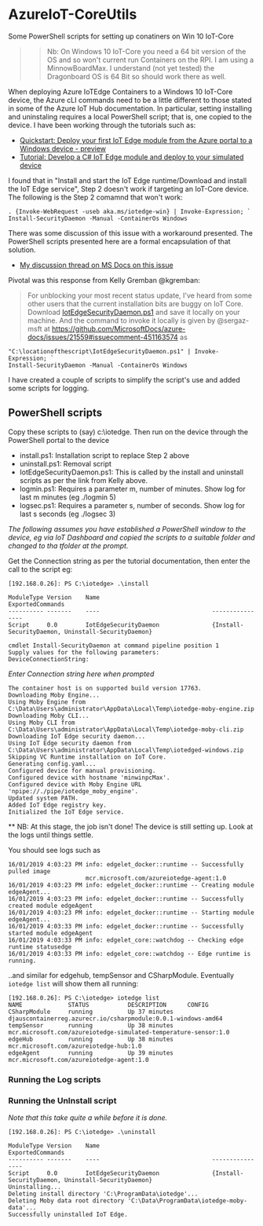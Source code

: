 # AzureIoT-CoreUtils
Some PowerShell scripts for setting up conatiners on Win 10 IoT-Core


>> Nb: On Windows 10 IoT-Core you need a 64 bit version of the OS and so won't current run Containers on the RPI.  I am using a MinnowBoardMax.  I understand (not yet tested) the Dragonboard OS is 64 Bit so should work there as well.


When deploying Azure IoTEdge Containers to a Windows 10 IoT-Core device, the Azure cLI commands need to be a little different to those stated in some of the Azure IoT Hub documentation.  In particular, setting installing and uninstaling requires a local PowerShell script; that is, one copied to the device. I have been working through the tutorials such as:
- [Quickstart: Deploy your first IoT Edge module from the Azure portal to a Windows device - preview](https://docs.microsoft.com/en-us/azure/iot-edge/quickstart)
- [Tutorial: Develop a C# IoT Edge module and deploy to your simulated device](https://docs.microsoft.com/en-us/azure/iot-edge/tutorial-csharp-module)

I found that in "Install and start the IoT Edge runtime/Download and install the IoT Edge service", Step 2 doesn't work if targeting an IoT-Core device. The following is the Step 2 comamnd that won't work:

```
. {Invoke-WebRequest -useb aka.ms/iotedge-win} | Invoke-Expression; `
Install-SecurityDaemon -Manual -ContainerOs Windows
```

There was some discussion of this issue with a workaround presented.  The PowerShell scripts presented here are a formal encapsulation of that solution.
- [My discussion thread on MS Docs on this issue](https://github.com/MicrosoftDocs/azure-docs/issues/21915)

Pivotal was this response from Kelly Gremban @kgremban:
>For unblocking your most recent status update, I've heard from some other users that the current installation bits are buggy on IoT Core. Download [IotEdgeSecurityDaemon.ps1](https://raw.githubusercontent.com/alextnewman/iotedge/3b87d6805fed1e2bdc74dc6f2d3f45cfea328b3e/scripts/windows/setup/IotEdgeSecurityDaemon.ps1) and save it locally on your machine.
And the command to invoke it locally is given by @sergaz-msft at
 https://github.com/MicrosoftDocs/azure-docs/issues/21559#issuecomment-451163574  as
 
 ```
 "C:\locationofthescript\IotEdgeSecurityDaemon.ps1" | Invoke-Expression; ` 
Install-SecurityDaemon -Manual -ContainerOs Windows
```

I have created a couple of scripts to simplify the script's use and added some scripts for logging.

## PowerShell scripts
Copy these scripts to (say) c:\iotedge. Then run on the device through the PowerShell portal to the device
- install.ps1: Installation script to replace Step 2 above
- uninstall.ps1: Removal script 
- IotEdgeSecurityDaemon.ps1: This is called by the install and uninstall scripts as per the link from Kelly above.
- logmin.ps1: Requires a parameter m, number of minutes. Show log for last m minutes (eg ./logmin 5)
- logsec.ps1: Requires a parameter s, number of seconds. Show log for last s seconds (eg ./logsec 3) 



*The following assumes you have established a PowerShell window to the device, eg via IoT Dashboard and copied the scripts to a suitable folder and changed to tha tfolder at the prompt.*


Get the Connection string as per the tutorial documentation, then enter the call to the script eg:
```
[192.168.0.26]: PS C:\iotedge> .\install

ModuleType Version    Name                                ExportedCommands
---------- -------    ----                                ----------------
Script     0.0        IotEdgeSecurityDaemon               {Install-SecurityDaemon, Uninstall-SecurityDaemon}

cmdlet Install-SecurityDaemon at command pipeline position 1
Supply values for the following parameters:
DeviceConnectionString:
```

*Enter Connection string here when prompted*
 
```
The container host is on supported build version 17763.
Downloading Moby Engine...
Using Moby Engine from C:\Data\Users\administrator\AppData\Local\Temp\iotedge-moby-engine.zip
Downloading Moby CLI...
Using Moby CLI from C:\Data\Users\administrator\AppData\Local\Temp\iotedge-moby-cli.zip
Downloading IoT Edge security daemon...
Using IoT Edge security daemon from C:\Data\Users\administrator\AppData\Local\Temp\iotedged-windows.zip
Skipping VC Runtime installation on IoT Core.
Generating config.yaml...
Configured device for manual provisioning.
Configured device with hostname 'minwinpcMax'.
Configured device with Moby Engine URL 'npipe://./pipe/iotedge_moby_engine'.
Updated system PATH.
Added IoT Edge registry key.
Initialized the IoT Edge service.
```

** NB: At this stage, the job isn't done! The device is still setting up. Look at the logs until things settle.

You should see logs such as 

```
16/01/2019 4:03:23 PM info: edgelet_docker::runtime -- Successfully pulled image
                      mcr.microsoft.com/azureiotedge-agent:1.0
16/01/2019 4:03:23 PM info: edgelet_docker::runtime -- Creating module edgeAgent...
16/01/2019 4:03:23 PM info: edgelet_docker::runtime -- Successfully created module edgeAgent
16/01/2019 4:03:23 PM info: edgelet_docker::runtime -- Starting module edgeAgent...
16/01/2019 4:03:33 PM info: edgelet_docker::runtime -- Successfully started module edgeAgent
16/01/2019 4:03:33 PM info: edgelet_core::watchdog -- Checking edge runtime statusedge
16/01/2019 4:03:33 PM info: edgelet_core::watchdog -- Edge runtime is running.
```
..and similar for edgehub, tempSensor and CSharpModule.
Eventually ```iotedge list``` will show them all running:

```
[192.168.0.26]: PS C:\iotedge> iotedge list
NAME             STATUS           DESCRIPTION      CONFIG
CSharpModule     running          Up 37 minutes    djauscontainerreg.azurecr.io/csharpmodule:0.0.1-windows-amd64
tempSensor       running          Up 38 minutes    mcr.microsoft.com/azureiotedge-simulated-temperature-sensor:1.0
edgeHub          running          Up 38 minutes    mcr.microsoft.com/azureiotedge-hub:1.0
edgeAgent        running          Up 39 minutes    mcr.microsoft.com/azureiotedge-agent:1.0
```

### Running the Log scripts


### Running the UnInstall script
*Note that this take quite a while before it is done.*

```
[192.168.0.26]: PS C:\iotedge> .\uninstall

ModuleType Version    Name                                ExportedCommands
---------- -------    ----                                ----------------
Script     0.0        IotEdgeSecurityDaemon               {Install-SecurityDaemon, Uninstall-SecurityDaemon}
Uninstalling...
Deleting install directory 'C:\ProgramData\iotedge'...
Deleting Moby data root directory 'C:\Data\ProgramData\iotedge-moby-data'...
Successfully uninstalled IoT Edge.
```

